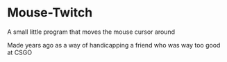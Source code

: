 # Mouse-Twitch
A small little program that moves the mouse cursor around

Made years ago as a way of handicapping a friend who was way too good at CSGO
